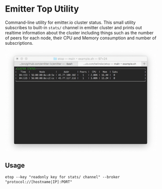 # Emitter Top Utility
Command-line utility for emitter.io cluster status. This small utility subscribes to built-in `stats/` channel in emitter cluster and prints out realtime information about the cluster including things such as the number of peers for each node, their CPU and Memory consumption and number of subscriptions.

![alt text](demo.gif "Demo of ETOP Utility")

## Usage

```
etop --key "readonly key for stats/ channel" --broker "protocol://[hostname|IP]:PORT"
```